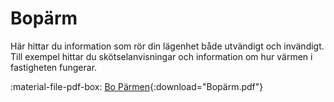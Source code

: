 # Bopärm

Här hittar du information som rör din lägenhet både utvändigt och invändigt.
Till exempel hittar du skötselanvisningar och information om hur värmen i
fastigheten fungerar.

:material-file-pdf-box: [Bo Pärmen](../filer/bo_parm.pdf){:download="Bopärm.pdf"}
